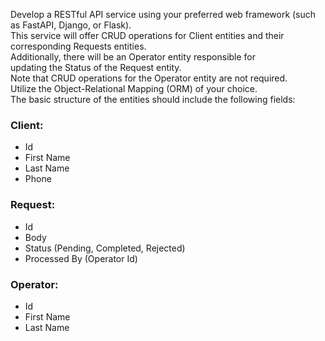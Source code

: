 Develop a RESTful API service using your preferred web framework
(such as FastAPI, Django, or Flask).  
This service will offer CRUD operations for Client entities
and their corresponding Requests entities.  
Additionally, there will be an Operator entity responsible for  
updating the Status of the Request entity.  
Note that CRUD operations for the Operator entity are not required.  
Utilize the Object-Relational Mapping (ORM) of your choice.  
The basic structure of the entities should include the following fields:

### Client:
- Id
- First Name
- Last Name
- Phone

### Request:
- Id
- Body
- Status (Pending, Completed, Rejected)
- Processed By (Operator Id)

### Operator:
- Id
- First Name
- Last Name